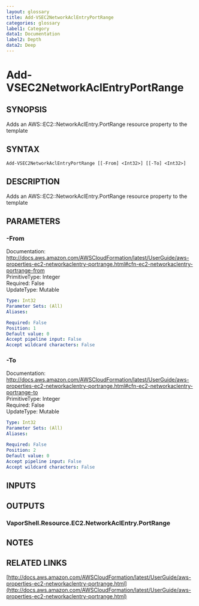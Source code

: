 ```yaml
---
layout: glossary
title: Add-VSEC2NetworkAclEntryPortRange
categories: glossary
label1: Category
data1: Documentation
label2: Depth
data2: Deep
---
```


# Add-VSEC2NetworkAclEntryPortRange

## SYNOPSIS
Adds an AWS::EC2::NetworkAclEntry.PortRange resource property to the template

## SYNTAX

```
Add-VSEC2NetworkAclEntryPortRange [[-From] <Int32>] [[-To] <Int32>]
```

## DESCRIPTION
Adds an AWS::EC2::NetworkAclEntry.PortRange resource property to the template

## PARAMETERS

### -From
Documentation: http://docs.aws.amazon.com/AWSCloudFormation/latest/UserGuide/aws-properties-ec2-networkaclentry-portrange.html#cfn-ec2-networkaclentry-portrange-from    
PrimitiveType: Integer    
Required: False    
UpdateType: Mutable

```yaml
Type: Int32
Parameter Sets: (All)
Aliases: 

Required: False
Position: 1
Default value: 0
Accept pipeline input: False
Accept wildcard characters: False
```

### -To
Documentation: http://docs.aws.amazon.com/AWSCloudFormation/latest/UserGuide/aws-properties-ec2-networkaclentry-portrange.html#cfn-ec2-networkaclentry-portrange-to    
PrimitiveType: Integer    
Required: False    
UpdateType: Mutable

```yaml
Type: Int32
Parameter Sets: (All)
Aliases: 

Required: False
Position: 2
Default value: 0
Accept pipeline input: False
Accept wildcard characters: False
```

## INPUTS

## OUTPUTS

### VaporShell.Resource.EC2.NetworkAclEntry.PortRange

## NOTES

## RELATED LINKS

[http://docs.aws.amazon.com/AWSCloudFormation/latest/UserGuide/aws-properties-ec2-networkaclentry-portrange.html](http://docs.aws.amazon.com/AWSCloudFormation/latest/UserGuide/aws-properties-ec2-networkaclentry-portrange.html)

